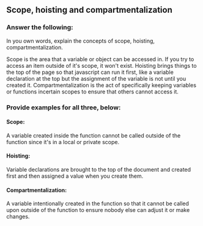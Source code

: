 ## Scope, hoisting and compartmentalization

### Answer the following:
In you own words, explain the concepts of scope, hoisting, compartmentalization.

Scope is the area that a variable or object can be accessed in. If you try to access an item outside of it's scope, it won't exist. Hoisting brings things to the top of the page so that javascript can run it first, like a variable declaration at the top but the assignment of the variable is not until you created it. Compartmentalization is the act of specifically keeping variables or functions incertain scopes to ensure that others cannot access it.

### Provide examples for all three, below:

#### Scope:
A variable created inside the function cannot be called outside of the function since it's in a local or private scope.
#### Hoisting:
Variable declarations are brought to the top of the document and created first and then assigned a value when you create them.
#### Compartmentalization:
A variable intentionally created in the function so that it cannot be called upon outside of the function to ensure nobody else can adjust it or make changes.
